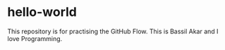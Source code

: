 # hello-world
This repository is for practising the GitHub Flow.
This is Bassil Akar and I love Programming.
